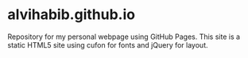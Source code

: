alvihabib.github.io
===================

Repository for my personal webpage using GitHub Pages. This site is a static HTML5 site using cufon for fonts and jQuery for layout.
